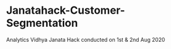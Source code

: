 # Janatahack-Customer-Segmentation
Analytics Vidhya Janata Hack conducted on 1st &amp; 2nd Aug 2020
